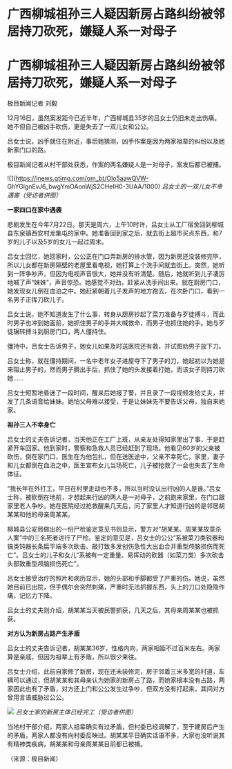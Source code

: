 # 广西柳城祖孙三人疑因新房占路纠纷被邻居持刀砍死，嫌疑人系一对母子

# 广西柳城祖孙三人疑因新房占路纠纷被邻居持刀砍死，嫌疑人系一对母子

极目新闻记者 刘毅

12月16日，虽然案发距今已近半年，广西柳城县35岁的吕女士仍旧未走出伤痛。她不但自己被凶手砍伤，更是失去了一双儿女和公公。

吕女士说，凶手就住在附近，事后她猜测，凶手作案是因为两家祖辈的纠纷以及她新家门口的路。

极目新闻记者从村干部处获悉，作案的两名嫌疑人是一对母子，案发后都已被捕。

![](https://inews.gtimg.com/om_bt/Olo5aawQVW-
GhYGlgnEvJ6_bwgYmOAonWjS2CHeIH0-3UAA/1000) _吕女士的一双儿女不幸遇害（受访者供图）_

**一家四口在家中遇袭**

悲剧发生在今年7月22日。那天是周六，上午10时许，吕女士从工厂宿舍回到柳城县东泉镇西安村龙集屯的家中。她准备回到家之后，就去街上超市买点东西，和7岁的儿子以及5岁的女儿一起过周末。

吕女士回忆，她回家时，公公正在门口弄新房的排水管，因为新房还没装修完毕，所以儿女都在新房隔壁的老屋里看电视，她打算上个洗手间就去街上。突然，她听到一阵争吵声，但因为电视声音很大，她并没有听清楚。随后，她就听到儿子凄厉地喊了声“妹妹”，声音惊恐。她感觉不对劲，赶紧从洗手间出来。就在厨房门口，她发现女儿倒在血泊之中。她赶紧朝着儿子发声的地方跑去，在次卧门口，看到一名男子正挥刀砍儿子。

吕女士说，她不知道发生了什么事，转身从厨房抄起了菜刀准备与歹徒搏斗，而此时男子也冲到她面前，她抓住男子的手并大喊救命，而男子也抓住她的手。她与歹徒辗转搏斗到厨房门口，两人僵持住。

僵持中，吕女士告诉男子，她女儿如果及时送医院还有救，并试图劝男子放下刀。

吕女士称，就在僵持期间，一名中老年女子进屋夺下了男子的刀，她起初以为她是来阻止男子的，然而男子腾出手后，抓住了她的头发接着打她，而该女子则持刀砍她……

吕女士短暂地昏迷了一段时间，醒来后她报了警，并且录了一段视频发给丈夫，并发了几条语音给妹妹。她怕父母难以接受，于是让妹妹先不要告诉父母，独自来她家。

**祖孙三人不幸身亡**

吕女士的丈夫告诉记者，当天他正在工厂上班，从亲友处得知家里出了事，于是赶紧开车回家。他到家时，警察和急救人员已经赶到了现场。他看见60岁的父亲被砍伤，倒在家门口，医生在为他包扎，但在送医途中，父亲不幸死亡。家里，妻子和儿女都倒在血泊之中，医生宣布女儿当场死亡，儿子被抢救了一会也失去了生命体征。

“我长年在外打工，平日在村里走动也不多，所以当时没认出行凶的人是谁。”吕女士称，被砍倒在地前，才想起来行凶的两人是一对母子，之前跑来家里，在门口跟家里老人争吵。她在医院经过抢救醒来几天后，问了家里人才知道行凶的是邻居胡某某和他的母亲周某某。

柳城县公安局做出的一份尸检鉴定意见书则显示，警方对“胡某某、周某某故意杀人案”中的三名死者进行了尸检。鉴定的意见是，吕女士的公公“系被菜刀类锐器和镐类钝器长条扁平端多次砍击、敲打致多发创伤急性大出血合并重型颅脑损伤而死亡”。吕女士的儿子和女儿“系被有一定重量、易挥动的砍器（如菜刀类）多次砍击头部致重型颅脑损伤死亡”。

吕女士接受治疗的照片和病历显示，她的头部和手脚都受了严重的伤。她说，虽然她目前已出院，但手偶尔会突然刺痛，严重时无法抓握东西，头上的刀口处隐隐作痛，记忆力下降。

吕女士的丈夫则介绍，胡某某当天被民警抓获，几天之后，其母亲周某某也被抓获。

**对方认为新房占路产生矛盾**

吕女士的丈夫告诉记者，胡某某36岁，性格内向，两家相距不过百米左右。两家算是亲戚，但因为祖辈上有矛盾，所以很少来往。

吕女士介绍，此前自家修了新房，现在还未装修完，房子邻着三米多宽的村道，车辆可以通过，但胡某某和其母亲认为她家的新房占了路，而她家根本没有占路，两家因此也有了矛盾，对方还上门和公公发生过争吵，但双方没有打起来，其间对方曾用言语威胁过公公。

![](https://inews.gtimg.com/om_bt/OhcgtkYcs9GNpT04a7LC8q_y5TVHhrYtCpuJBJFu5Q9-YAA/1000)
_吕女士家的新房主体已经完工（受访者供图）_

当地村干部介绍，两家人祖辈确实有过矛盾，但村委已经调解了，至于建房后产生的矛盾，两家人都没有向村委反映过。胡某某平日确实话语不多，大家也没听说其有精神类疾病，胡某某和母亲周某某目前都已被捕。

（来源：极目新闻）

